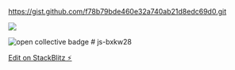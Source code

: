 https://gist.github.com/f78b79bde460e32a740ab21d8edc69d0.git


[![](https://data.jsdelivr.com/v1/package/npm/vue/badge)](https://www.jsdelivr.com/package/npm/vue)


<img alt="open collective badge" src="https://opencollective.com/andreamariadb/tiers/backer/badge.svg?label=backer&color=brightgreen" />
# js-bxkw28

[Edit on StackBlitz ⚡️](https://stackblitz.com/edit/js-bxkw28)

